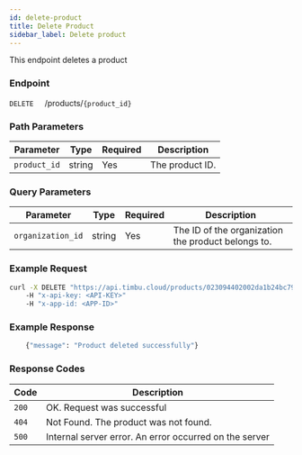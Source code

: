 ```yaml
---
id: delete-product
title: Delete Product
sidebar_label: Delete product
---
```


This endpoint deletes a product

### Endpoint

`DELETE` &nbsp; &nbsp; /products/`{product_id}`

### Path Parameters

| Parameter    | Type   | Required | Description     |
| ------------ | ------ | -------- | --------------- |
| `product_id` | string | Yes      | The product ID. |

### Query Parameters

| Parameter         | Type   | Required | Description                                        |
| ----------------- | ------ | -------- | -------------------------------------------------- |
| `organization_id` | string | Yes      | The ID of the organization the product belongs to. |

### Example Request

```bash
curl -X DELETE "https://api.timbu.cloud/products/023094402002da1b24bc79432071cf412ec13?organization_id=0529002da1b24bc79432071cf412ec13"
    -H "x-api-key: <API-KEY>"
    -H "x-app-id: <APP-ID>"
```

### Example Response

```sh
    {"message": "Product deleted successfully"}
```

### Response Codes

| Code  | Description                                            |
| ----- | ------------------------------------------------------ |
| `200` | OK. Request was successful                             |
| `404` | Not Found. The product was not found.                  |
| `500` | Internal server error. An error occurred on the server |
